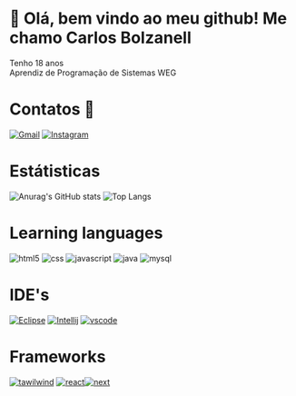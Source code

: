 # 👋 Olá, bem vindo ao meu github! Me chamo Carlos Bolzanell

Tenho 18 anos <br>
Aprendiz de Programação de Sistemas WEG

# Contatos 📲
[![Gmail](https://img.shields.io/badge/Gmail-D14836?style=for-the-badge&logo=gmail&logoColor=white)]() [![Instagram](https://img.shields.io/badge/Instagram-E4405F?style=for-the-badge&logo=instagram&logoColor=white)](https://instagram.com/carlos_bolzanell) 

# Estátisticas

![Anurag's GitHub stats](https://github-readme-stats.vercel.app/api?username=carlosbolzanell&show_icons=true&theme=tokyonight) ![Top Langs](https://github-readme-stats.vercel.app/api/top-langs/?username=carlosbolzanell&layout=compact&theme=tokyonight)

# Learning languages
<div style="display: inline_block">
    <img alt="html5" src="https://img.shields.io/badge/HTML5-E34F26?style=for-the-badge&logo=html5&logoColor=white"/>
    <img alt="css" src="https://img.shields.io/badge/CSS3-1572B6?style=for-the-badge&logo=css3&logoColor=white"/>
    <img alt="javascript" src="https://img.shields.io/badge/JavaScript-323330?style=for-the-badge&logo=javascript&logoColor=F7DF1E"/>
    <img alt="java" src="https://img.shields.io/badge/Java-ED8B00?style=for-the-badge&logo=openjdk&logoColor=white"/>
    <img alt="mysql" src="https://img.shields.io/badge/MySQL-00000F?style=for-the-badge&logo=mysql&logoColor=white"/>
</div>

# IDE's

[![Eclipse](https://img.shields.io/badge/Eclipse-2C2255?style=for-the-badge&logo=eclipse&logoColor=white)]() [![Intellij](https://img.shields.io/badge/IntelliJ_IDEA-000000.svg?style=for-the-badge&logo=intellij-idea&logoColor=white)]() [![vscode](https://img.shields.io/badge/Visual_Studio_Code-0078D4?style=for-the-badge&logo=visual%20studio%20code&logoColor=white)]()

# Frameworks

[![tawilwind](https://img.shields.io/badge/Tailwind_CSS-38B2AC?style=for-the-badge&logo=tailwind-css&logoColor=white)]() [![react](https://img.shields.io/badge/React-20232A?style=for-the-badge&logo=react&logoColor=61DAFB)]()[![next](https://img.shields.io/badge/Next-20232A?style=for-the-badge&logo=next&logoColor=61DAFB)]()

